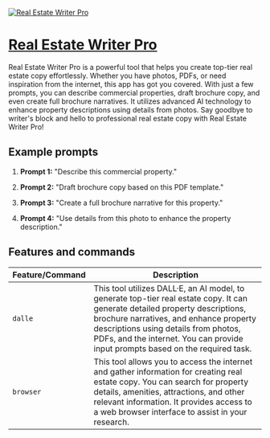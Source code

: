 [![Real Estate Writer Pro](https://files.oaiusercontent.com/file-c5oQ8oKRzB5lkfyNF1GxtEeE?se=2123-10-18T14%3A30%3A55Z&sp=r&sv=2021-08-06&sr=b&rscc=max-age%3D31536000%2C%20immutable&rscd=attachment%3B%20filename%3Defc7d3ce-a911-4ffd-bcc6-034109487755.png&sig=Hy%2BXp7pAdpj1k7Z/WRDa9SbWD0O6CIEbrKYggL9EzmQ%3D)](https://chat.openai.com/g/g-ZTIiCsPsY-real-estate-writer-pro)

# [Real Estate Writer Pro](https://chat.openai.com/g/g-ZTIiCsPsY-real-estate-writer-pro)

Real Estate Writer Pro is a powerful tool that helps you create top-tier real estate copy effortlessly. Whether you have photos, PDFs, or need inspiration from the internet, this app has got you covered. With just a few prompts, you can describe commercial properties, draft brochure copy, and even create full brochure narratives. It utilizes advanced AI technology to enhance property descriptions using details from photos. Say goodbye to writer's block and hello to professional real estate copy with Real Estate Writer Pro!

## Example prompts

1. **Prompt 1:** "Describe this commercial property."

2. **Prompt 2:** "Draft brochure copy based on this PDF template."

3. **Prompt 3:** "Create a full brochure narrative for this property."

4. **Prompt 4:** "Use details from this photo to enhance the property description."


## Features and commands

| Feature/Command | Description |
| --- | --- |
| `dalle` | This tool utilizes DALL·E, an AI model, to generate top-tier real estate copy. It can generate detailed property descriptions, brochure narratives, and enhance property descriptions using details from photos, PDFs, and the internet. You can provide input prompts based on the required task. |
| `browser` | This tool allows you to access the internet and gather information for creating real estate copy. You can search for property details, amenities, attractions, and other relevant information. It provides access to a web browser interface to assist in your research. |